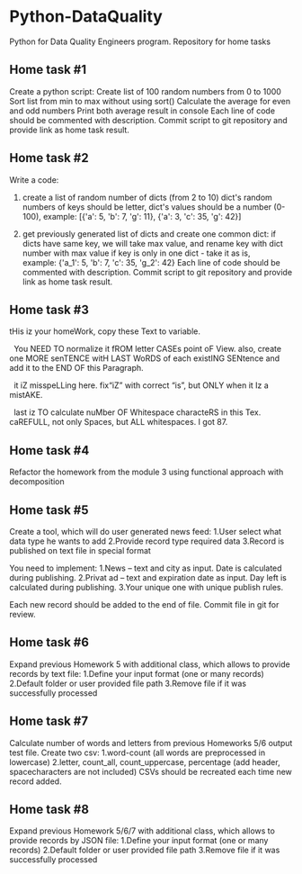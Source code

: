 # Python-DataQuality
Python for Data Quality Engineers program. Repository for home tasks


## Home task #1
Create a python script:
    Create list of 100 random numbers from 0 to 1000
    Sort list from min to max without using sort()
    Calculate the average for even and odd numbers
    Print both average result in console
    Each line of code should be commented with description.
Commit script to git repository and provide link as home task result.


## Home task #2
Write a code:

1. create a list of random number of dicts (from 2 to 10)
dict's random numbers of keys should be letter,
dict's values should be a number (0-100),
example: [{'a': 5, 'b': 7, 'g': 11}, {'a': 3, 'c': 35, 'g': 42}]

2. get previously generated list of dicts and create one common dict:
if dicts have same key, we will take max value, and rename key with dict number with max value
if key is only in one dict - take it as is,
example: {'a_1': 5, 'b': 7, 'c': 35, 'g_2': 42}
Each line of code should be commented with description.
Commit script to git repository and provide link as home task result.


## Home task #3
tHis iz your homeWork, copy these Text to variable.



  You NEED TO normalize it fROM letter CASEs point oF View. also, create one MORE senTENCE witH LAST WoRDS of each existING SENtence and add it to the END OF this Paragraph.



  it iZ misspeLLing here. fix“iZ” with correct “is”, but ONLY when it Iz a mistAKE.



  last iz TO calculate nuMber OF Whitespace characteRS in this Tex. caREFULL, not only Spaces, but ALL whitespaces. I got 87.


## Home task #4
Refactor the homework from the module 3 using functional approach with decomposition


## Home task #5
Create a tool, which will do user generated news feed:
1.User select what data type he wants to add
2.Provide record type required data
3.Record is published on text file in special format

You need to implement:
1.News – text and city as input. Date is calculated during publishing.
2.Privat ad – text and expiration date as input. Day left is calculated during publishing.
3.Your unique one with unique publish rules.

Each new record should be added to the end of file. Commit file in git for review.


## Home task #6
Expand previous Homework 5 with additional class, which allows to provide records by text file:
1.Define your input format (one or many records)
2.Default folder or user provided file path
3.Remove file if it was successfully processed


## Home task #7
Calculate number of words and letters from previous Homeworks 5/6 output test file.
Create two csv:
1.word-count (all words are preprocessed in lowercase)
2.letter, count_all, count_uppercase, percentage (add header, spacecharacters are not included)
CSVs should be recreated each time new record added.


## Home task #8
Expand previous Homework 5/6/7 with additional class, which allows to provide records by JSON file:
1.Define your input format (one or many records)
2.Default folder or user provided file path
3.Remove file if it was successfully processed



